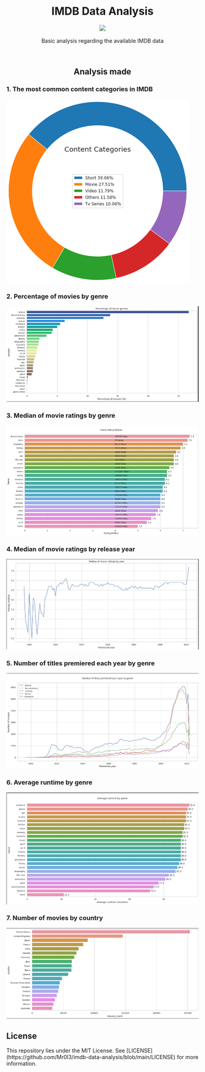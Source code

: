 <h1 align="center">IMDB Data Analysis</h1>
<p align="center"><img src="https://img.shields.io/badge/License-MIT-yellow.svg" /></p>

<p align="center">Basic analysis regarding the available IMDB data</p>
<br/>

<h2 align="center">Analysis made</h2>

### 1. The most common content categories in IMDB
![Most common content categories analysis plot](images/1st-analysis.png)

### 2. Percentage of movies by genre
![Percentage of movies per genre analysis plot](images/2nd-analysis.png)

### 3. Median of movie ratings by genre
![Median of movie ratings by genre analysis plot](images/3rd-analysis.png)

### 4. Median of movie ratings by release year
![Median of movie ratings by release year plot](images/4th-analysis.png)

### 5. Number of titles premiered each year by genre
![Number of titles premiered each year by genre plot](images/5th-analysis.png)

### 6. Average runtime by genre
![Average runtime by genre plot ](images/6th-analysis.png)

### 7. Number of movies by country
![Number of movies by country plot](images/7th-analysis.png)

<h2>License</h2>
This repository lies under the MIT License. See [LICENSE](https://github.com/Mr0l3/imdb-data-analysis/blob/main/LICENSE) for more information.
